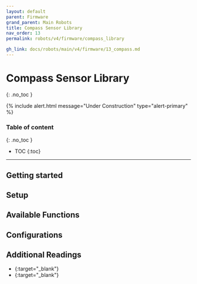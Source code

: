 ```yaml
---
layout: default
parent: Firmware
grand_parent: Main Robots
title: Compass Sensor Library
nav_order: 13
permalink: robots/v4/firmware/compass_library

gh_link: docs/robots/main/v4/firmware/13_compass.md
---
```


# Compass Sensor Library
{: .no_toc }

{% include alert.html message="Under Construction" type="alert-primary" %}

### Table of content
{: .no_toc }
- TOC
{:toc}

----
## Getting started


## Setup


## Available Functions


##  Configurations


## Additional Readings

- [](){:target="_blank"}
- [](){:target="_blank"}
